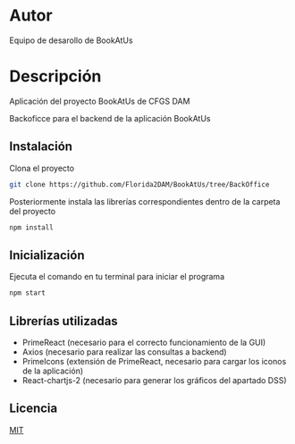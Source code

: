 # Autor
Equipo de desarollo de BookAtUs

# Descripción
Aplicación del proyecto BookAtUs de CFGS DAM

Backoficce para el backend de la aplicación BookAtUs

## Instalación

Clona el proyecto

```bash
git clone https://github.com/Florida2DAM/BookAtUs/tree/BackOffice
```
Posteriormente instala las librerías correspondientes dentro de la carpeta del proyecto

```bash
npm install
```

## Inicialización
Ejecuta el comando en tu terminal para iniciar el programa
```bash
npm start
```

## Librerías utilizadas
- PrimeReact (necesario para el correcto funcionamiento de la GUI)
- Axios (necesario para realizar las consultas a backend)
- PrimeIcons (extensión de PrimeReact, necesario para cargar los iconos de la aplicación)
- React-chartjs-2 (necesario para generar los gráficos del apartado DSS)

## Licencia
[MIT](https://choosealicense.com/licenses/mit/)